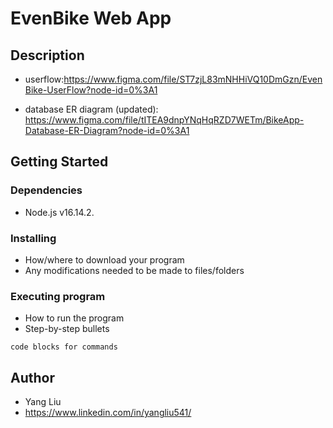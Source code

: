 # EvenBike Web App

## Description
* userflow:https://www.figma.com/file/ST7zjL83mNHHiVQ10DmGzn/EvenBike-UserFlow?node-id=0%3A1

* database ER diagram (updated): https://www.figma.com/file/tITEA9dnpYNqHqRZD7WETm/BikeApp-Database-ER-Diagram?node-id=0%3A1

## Getting Started

### Dependencies

* Node.js v16.14.2.

### Installing

* How/where to download your program
* Any modifications needed to be made to files/folders

### Executing program

* How to run the program
* Step-by-step bullets
```
code blocks for commands
```

## Author

* Yang Liu
* https://www.linkedin.com/in/yangliu541/
